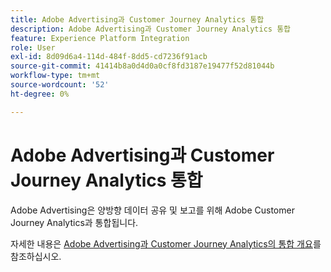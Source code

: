 ```yaml
---
title: Adobe Advertising과 Customer Journey Analytics 통합
description: Adobe Advertising과 Customer Journey Analytics 통합
feature: Experience Platform Integration
role: User
exl-id: 8d09d6a4-114d-484f-8dd5-cd7236f91acb
source-git-commit: 41414b8a0d4d0a0cf8fd3187e19477f52d81044b
workflow-type: tm+mt
source-wordcount: '52'
ht-degree: 0%

---
```


# Adobe Advertising과 Customer Journey Analytics 통합

Adobe Advertising은 양방향 데이터 공유 및 보고를 위해 Adobe Customer Journey Analytics과 통합됩니다.

자세한 내용은 [Adobe Advertising과 Customer Journey Analytics의 통합 개요](https://experienceleague.adobe.com/en/docs/advertising/integrations/customer-journey-analytics/overview)를 참조하십시오.
